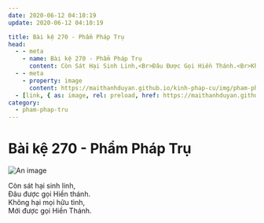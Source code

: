 ```yaml
---
date: 2020-06-12 04:10:19
update: 2020-06-12 04:10:19

title: Bài kệ 270 - Phẩm Pháp Trụ
head:
  - - meta
    - name: Bài kệ 270 - Phẩm Pháp Trụ
      content: Còn Sát Hại Sinh Linh,<Br>Ðâu Được Gọi Hiền Thánh.<Br>Không Hại Mọi Hữu Tình,<Br>Mới Được Gọi Hiền Thánh.<Br>
  - - meta
    - property: image
      content: https://maithanhduyan.github.io/kinh-phap-cu/img/pham-phap-tru/pham-phap-tru-270.jpg
  - [link, { as: image, rel: preload, href: https://maithanhduyan.github.io/kinh-phap-cu/img/pham-phap-tru/pham-phap-tru-270.jpg }]
category:
  - pham-phap-tru
---
```


# Bài kệ 270 - Phẩm Pháp Trụ

![An image](/img/pham-phap-tru/pham-phap-tru-270.jpg)

Còn sát hại sinh linh,<br>Ðâu được gọi Hiền thánh.<br>Không hại mọi hữu tình,<br>Mới được gọi Hiền Thánh.<br>
